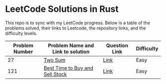 # LeetCode Solutions in Rust

This repo is to sync with my LeetCode progress. Below is a table of the problems solved, their links to Leetcode, the repository links, and the difficulty levels.

| Problem Number | Problem Name and Link to solution                               | Question Link                                            | Difficulty |
|----------------|---------------------------------------------|----------------------------------------------------------|------------|
| 27 | [Two Sum](https://github.com/xudongzhaodev/leetcode-rust-sync/tree/master/leetcode-solutions/0027-remove-element)  | [Link](https://leetcode.com/problems/remove-element/description/)     | Easy       |
| 121  | [Best Time to Buy and Sell Stock](https://github.com/xudongzhaodev/leetcode-rust-sync/tree/master/leetcode-solutions/0121-best-time-to-buy-and-sell-stock) | [Link](https://leetcode.com/problems/best-time-to-buy-and-sell-stock/description/)    | Easy     |

